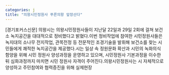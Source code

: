 ```yaml
---
categories: j
title: "의왕시민정원사 푸른의왕 앞장선다"
---
```

[경기포커스신문] 의왕시는 의왕시민정원사들이 지난달 22일과 29일 2회에 걸쳐 보건소 녹지공간을 대대적으로 정비했다고 밝혔다.이번 정비작업에 참여한 시민정원사들은 녹지대의 소나무 전지작업, 관목전정 등 전문적인 조경기술을 발휘해 보건소를 찾는 시민들에게 쾌적한 녹지공간을 제공했다.시는 일상 속 정원문화 확산과 시민의 녹화의식 함양을 위해 시민 정원사 양성과정을 운영하고 있으며, 시민정원사 기본과정을 이수한 뒤 심화과정까지 마치면 시민 정원사 자격이 주어진다.의왕시민정원사는 시 자체적으로 양성하고 주민참여와 협력증진을 위해 실제현장